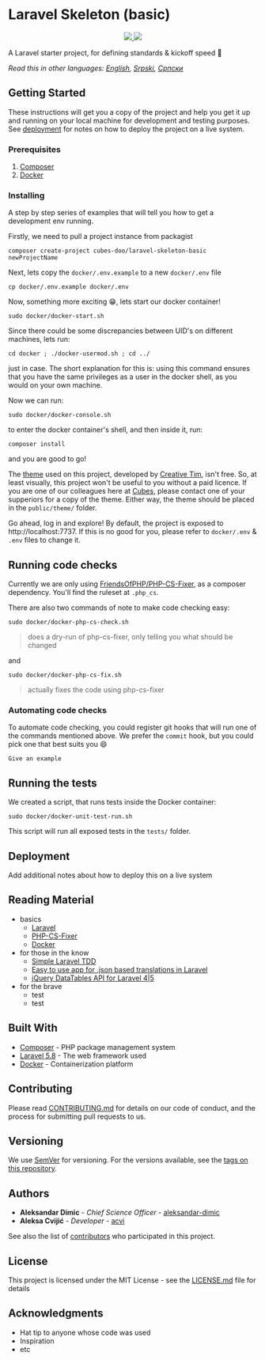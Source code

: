# Laravel Skeleton (basic)

<p align="center">
    <a href="https://packagist.org/packages/cubes-doo/laravel-skeleton-basic" alt="Version">
      <img src="https://img.shields.io/packagist/v/cubes-doo/laravel-skeleton-basic.svg" />
   </a>
    <a href="https://packagist.org/packages/cubes-doo/laravel-skeleton-basic" alt="Downloads">
      <img src="https://img.shields.io/packagist/dm/cubes-doo/laravel-skeleton-basic.svg" />
   </a>
</p>

A Laravel starter project, for defining standards & kickoff speed :rocket:

*Read this in other languages: [English](README.md), [Srpski](README.sr-lat.md), [Српски](README.sr-cyr.md)*

## Getting Started

These instructions will get you a copy of the project and help you get it up and running on your local machine for development and testing purposes. See [deployment](#deployment) for notes on how to deploy the project on a live system.

### Prerequisites

1. [Composer](https://getcomposer.org/)
1. [Docker](https://docs.docker.com/install/)

### Installing

A step by step series of examples that will tell you how to get a development env running.

Firstly, we need to pull a project instance from packagist

```
composer create-project cubes-doo/laravel-skeleton-basic newProjectName
```

Next, lets copy the `docker/.env.example` to a new `docker/.env` file

```
cp docker/.env.example docker/.env
```

Now, something more exciting :grin:, lets start our docker container!

```
sudo docker/docker-start.sh
```

Since there could be some discrepancies between UID's on different machines, lets run:

```
cd docker ; ./docker-usermod.sh ; cd ../
```

just in case. The short explanation for this is: using this command ensures that you have the same privileges as a user in the docker shell, as you would on your own machine.

Now we can run:

```
sudo docker/docker-console.sh
```

to enter the docker container's shell, and then inside it, run:

```
composer install
```

and you are good to go!

The [theme](https://demos.creative-tim.com/material-dashboard-pro/examples/dashboard.html) used on this project, developed by [Creative Tim](https://www.creative-tim.com/), isn't free. So, at least visually, this project won't be useful to you without a paid licence. If you are one of our colleagues here at [Cubes](https://cubes.rs/), please contact one of your supperiors for a copy of the theme. Either way, the theme should be placed in the `public/theme/` folder.

Go ahead, log in and explore! By default, the project is exposed to http://localhost:7737. If this is no good for you, please refer to `docker/.env` & `.env` files to change it.

## Running code checks

Currently we are only using [FriendsOfPHP/PHP-CS-Fixer](https://github.com/FriendsOfPHP/PHP-CS-Fixer), as a composer dependency. You'll find the ruleset at `.php_cs`. 

There are also two commands of note to make code checking easy:

```
sudo docker/docker-php-cs-check.sh
```
> does a dry-run of php-cs-fixer, only telling you what should be changed

and
```
sudo docker/docker-php-cs-fix.sh
```
> actually fixes the code using php-cs-fixer

### Automating code checks

To automate code checking, you could register git hooks that will run one of the commands mentioned above. We prefer the `commit` hook, but you could pick one that best suits you  :smile:

```
Give an example
```

## Running the tests

We created a script, that runs tests inside the Docker container:

```
sudo docker/docker-unit-test-run.sh
```

This script will run all exposed tests in the `tests/` folder.

## Deployment

Add additional notes about how to deploy this on a live system

## Reading Material

 - basics
    - [Laravel](https://laravel.com/docs/5.7)
    - [PHP-CS-Fixer](https://github.com/FriendsOfPHP/PHP-CS-Fixer)
    - [Docker](https://docs.docker.com/get-started/)
 - for those in the know
    - [Simple Laravel TDD](https://medium.com/@jsdecena/simple-tdd-in-laravel-with-11-steps-c475f8b1b214)
    - [Easy to use app for .json based translations in Laravel](https://github.com/christofferok/langly)
    - [jQuery DataTables API for Laravel 4|5](https://github.com/yajra/laravel-datatables)
 - for the brave
    - test
    - test

## Built With

* [Composer](https://getcomposer.org/) - PHP package management system
* [Laravel 5.8](https://laravel.com/docs/5.8/) - The web framework used
* [Docker](https://docs.docker.com/) - Containerization platform

## Contributing

Please read [CONTRIBUTING.md](CONTRIBUTING.md) for details on our code of conduct, and the process for submitting pull requests to us.

## Versioning

We use [SemVer](http://semver.org/) for versioning. For the versions available, see the [tags on this repository](https://github.com/cubes-doo/laravel-skeleton-basic/releases). 

## Authors

* **Aleksandar Dimic** - *Chief Science Officer* - [aleksandar-dimic](https://github.com/aleksandar-dimic)
* **Aleksa Cvijić** - *Developer* - [acvi](https://github.com/ACvijic)

See also the list of [contributors](https://github.com/cubes-doo/laravel-skeleton-basic/graphs/contributors) who participated in this project.

## License

This project is licensed under the MIT License - see the [LICENSE.md](LICENSE.md) file for details

## Acknowledgments

* Hat tip to anyone whose code was used
* Inspiration
* etc


